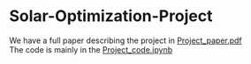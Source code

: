 # Solar-Optimization-Project  
We have a full paper describing the project in [Project_paper.pdf](https://github.com/SrujanGutta/Optimal-Solar-Power-Input-Prediction/blob/main/Project_paper.pdf)   
The code is mainly in the [Project_code.ipynb](https://github.com/SrujanGutta/Optimal-Solar-Power-Input-Prediction/blob/main/Project_code.ipynb)   
